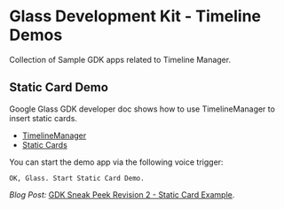 Glass Development Kit - Timeline Demos
=======

Collection of Sample GDK apps related to Timeline Manager.


## Static Card Demo

Google Glass GDK developer doc shows how to use TimelineManager
to insert static cards.

* [TimelineManager](https://developers.google.com/glass/develop/gdk/reference/com/google/android/glass/timeline/TimelineManager)
* [Static Cards](https://developers.google.com/glass/develop/gdk/ui/static-cards)


You can start the demo app via the following voice trigger:

    OK, Glass. Start Static Card Demo.

_Blog Post:_ [GDK Sneak Peek Revision 2 - Static Card Example](http://blog.glassdiary.com/post/70613020693/google-glass-gdk-sneak-peek-revision-2-static-card).

